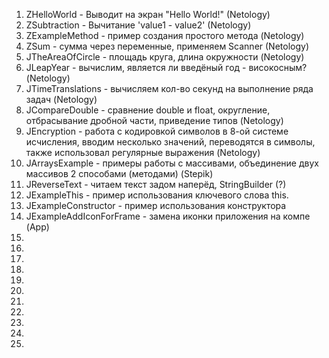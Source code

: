 <ol type="1">
  <li>ZHelloWorld - Выводит на экран "Hello World!" (Netology)</li>
  <li>ZSubtraction - Вычитание 'value1 - value2' (Netology)</li>
  <li>ZExampleMethod - пример создания простого метода (Netology)</li>
  <li>ZSum - сумма через переменные, применяем Scanner (Netology)</li>
  <li>JTheAreaOfCircle - площадь круга, длина окружности (Netology)</li>
  <li>JLeapYear - вычислим, является ли введёный год - високосным? (Netology)</li>
  <li>JTimeTranslations - вычисляем кол-во секунд на выполнение ряда задач (Netology)</li>
  <li>JCompareDouble - сравнение double и float, округление, отбрасывание дробной части, приведение типов (Netology)</li>
  <li>JEncryption - работа с кодировкой символов в 8-ой системе исчисления, вводим несколько значений, переводятся в символы, также использовал регулярные выражения (Netology)</li>
  <li>JArraysExample - примеры работы с массивами, объединение двух массивов 2 способами (методами) (Stepik)</li>
  <li>JReverseText - читаем текст задом наперёд, StringBuilder (?)</li>
  <li>JExampleThis - пример использования ключевого слова this.</li>
  <li>JExampleConstructor - пример использования конструктора</li>
  <li>JExampleAddIconForFrame - замена иконки приложения на компе (App)</li>
  <li></li>
  <li></li>
  <li></li>
  <li></li>
  <li></li>
  <li></li>
  <li></li>
  <li></li>
  <li></li>
  <li></li>
  <li></li>
</ol>
